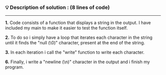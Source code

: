 ### 💡 Description of solution : (8 lines of code)
--------------------------------
<p> <b>1.</b> Code consists of a function that displays a string in the output. I have included my main to make it easier to test the function itself.</p>
<p> <b>2.</b> To do so i simply have a loop that iterates each character in the string until it finds the "null (\0)" character, present at the end of the string.</p>
<p> <b>3.</b> In each iteration i call the "write" function to write each character.</p>
<p> <b>6.</b> Finally, i write a "newline  (\n)" character in the output and i finish my program. </p>
